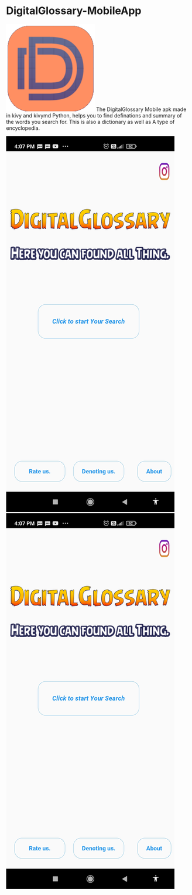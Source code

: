# DigitalGlossary-MobileApp
![picture](screenshots/icon.png)
The DigitalGlossary Mobile apk made in kivy and kivymd Python, helps you to find definations and summary of the words you search for. This is also a dictionary as well as A type of encyclopedia.

![Github logo size=420,420](screenshots/Screenshot_2020-12-26-16-07-39-521_org.digitalglossary.digitalglossarypro.digitalglossarypro.jpg) ![Github logo](screenshots/Screenshot_2020-12-26-16-07-39-521_org.digitalglossary.digitalglossarypro.digitalglossarypro.jpg)



